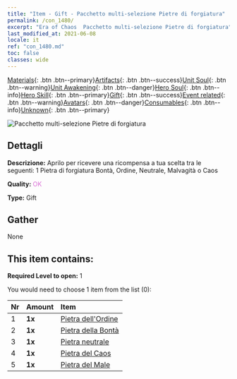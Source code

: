 ```yaml
---
title: "Item - Gift - Pacchetto multi-selezione Pietre di forgiatura"
permalink: /con_1480/
excerpt: "Era of Chaos  Pacchetto multi-selezione Pietre di forgiatura"
last_modified_at: 2021-06-08
locale: it
ref: "con_1480.md"
toc: false
classes: wide
---
```

 [Materials](/ItemsIT/){: .btn .btn--primary}[Artifacts](/ItemsIT/Artifacts/){: .btn .btn--success}[Unit Soul](/ItemsIT/UnitSoul/){: .btn .btn--warning}[Unit Awakening](/ItemsIT/UnitAwakening/){: .btn .btn--danger}[Hero Soul](/ItemsIT/HeroSoul/){: .btn .btn--info}[Hero Skill](/ItemsIT/HeroSkill/){: .btn .btn--primary}[Gift](/ItemsIT/Gift/){: .btn .btn--success}[Event related](/ItemsIT/Events/){: .btn .btn--warning}[Avatars](/ItemsIT/Avatars/){: .btn .btn--danger}[Consumables](/ItemsIT/Consumables/){: .btn .btn--info}[Unknown](/ItemsIT/Unknown/){: .btn .btn--primary}

 ![Pacchetto multi-selezione Pietre di forgiatura](/images/t/i_907094.png)

## Dettagli
 **Descrizione:** Aprilo per ricevere una ricompensa a tua scelta tra le seguenti: 1 Pietra di forgiatura Bontà, Ordine, Neutrale, Malvagità o Caos

 **Quality:** <span style="color: #DA70D6">OK</span>

 **Type:** Gift

## Gather

  None

## This item contains:

 **Required Level to open:** 1

 You would need to choose 1 item from the list (0):

  | Nr | Amount |     Item    |
  |:---|:-------|:------------|
  | 1 |  **1x** | [Pietra dell'Ordine](/ItemsIT/con_1123/) |  | 
  | 2 |  **1x** | [Pietra della Bontà](/ItemsIT/con_1124/) |  | 
  | 3 |  **1x** | [Pietra neutrale](/ItemsIT/con_1125/) |  | 
  | 4 |  **1x** | [Pietra del Caos](/ItemsIT/con_1126/) |  | 
  | 5 |  **1x** | [Pietra del Male](/ItemsIT/con_1127/) |  | 
